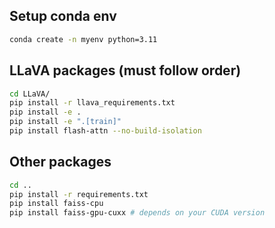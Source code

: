 ## Setup conda env
```bash
conda create -n myenv python=3.11
```
## LLaVA packages (must follow order)
```bash
cd LLaVA/
pip install -r llava_requirements.txt
pip install -e .
pip install -e ".[train]"
pip install flash-attn --no-build-isolation
```
## Other packages
```bash
cd ..
pip install -r requirements.txt
pip install faiss-cpu
pip install faiss-gpu-cuxx # depends on your CUDA version
```